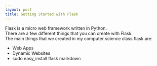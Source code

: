 ```yaml
---
layout: post
title: Getting Started with Flask
---
```


Flask is a micro web framework written in Python.  
There are a few different things that you can create with Flask.  
The main things that we created in my computer science class flask are:  
* Web Apps
* Dynamic Websites  
* sudo easy_install flask markdown